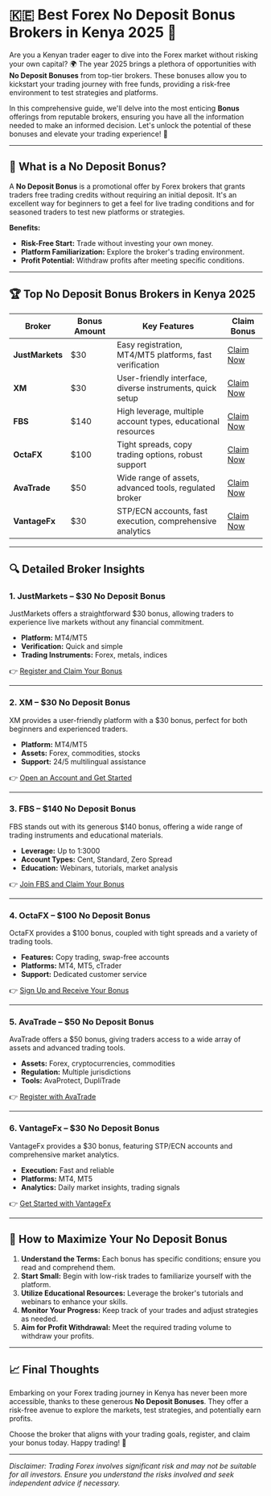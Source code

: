 # 🇰🇪 Best Forex No Deposit Bonus Brokers in Kenya 2025 🎯

Are you a Kenyan trader eager to dive into the Forex market without risking your own capital? 🌍 The year 2025 brings a plethora of opportunities with **No Deposit Bonuses** from top-tier brokers. These bonuses allow you to kickstart your trading journey with free funds, providing a risk-free environment to test strategies and platforms.

In this comprehensive guide, we'll delve into the most enticing **Bonus** offerings from reputable brokers, ensuring you have all the information needed to make an informed decision. Let's unlock the potential of these bonuses and elevate your trading experience! 🚀

---

## 🎁 What is a No Deposit Bonus?

A **No Deposit Bonus** is a promotional offer by Forex brokers that grants traders free trading credits without requiring an initial deposit. It's an excellent way for beginners to get a feel for live trading conditions and for seasoned traders to test new platforms or strategies.

**Benefits:**
- **Risk-Free Start:** Trade without investing your own money.
- **Platform Familiarization:** Explore the broker's trading environment.
- **Profit Potential:** Withdraw profits after meeting specific conditions.

---

## 🏆 Top No Deposit Bonus Brokers in Kenya 2025

| Broker       | Bonus Amount | Key Features                                           | Claim Bonus |
|--------------|--------------|--------------------------------------------------------|-------------|
| **JustMarkets** | $30          | Easy registration, MT4/MT5 platforms, fast verification | [Claim Now](https://one.justmarkets.link/a/79iqw0j6nj) |
| **XM**         | $30          | User-friendly interface, diverse instruments, quick setup | [Claim Now](https://clicks.pipaffiliates.com/c?c=589901&l=en&p=0) |
| **FBS**        | $140         | High leverage, multiple account types, educational resources | [Claim Now](https://fbs.partners?ibl=587836&ibp=21398815) |
| **OctaFX**     | $100         | Tight spreads, copy trading options, robust support | [Claim Now](https://my.octafx.com/open-account/?refid=ib35647800) |
| **AvaTrade**   | $50          | Wide range of assets, advanced tools, regulated broker | [Claim Now](https://www.avatrade.com?versionId=10301&tag=194438) |
| **VantageFx**  | $30          | STP/ECN accounts, fast execution, comprehensive analytics | [Claim Now](https://www.vantagemarkets.com/?affid=NzA0NTc=) |

---

## 🔍 Detailed Broker Insights

### 1. **JustMarkets** – $30 No Deposit Bonus

JustMarkets offers a straightforward $30 bonus, allowing traders to experience live markets without any financial commitment.

- **Platform:** MT4/MT5
- **Verification:** Quick and simple
- **Trading Instruments:** Forex, metals, indices

👉 [Register and Claim Your Bonus](https://one.justmarkets.link/a/79iqw0j6nj)

---

### 2. **XM** – $30 No Deposit Bonus

XM provides a user-friendly platform with a $30 bonus, perfect for both beginners and experienced traders.

- **Platform:** MT4/MT5
- **Assets:** Forex, commodities, stocks
- **Support:** 24/5 multilingual assistance

👉 [Open an Account and Get Started](https://clicks.pipaffiliates.com/c?c=589901&l=en&p=0)

---

### 3. **FBS** – $140 No Deposit Bonus

FBS stands out with its generous $140 bonus, offering a wide range of trading instruments and educational materials.

- **Leverage:** Up to 1:3000
- **Account Types:** Cent, Standard, Zero Spread
- **Education:** Webinars, tutorials, market analysis

👉 [Join FBS and Claim Your Bonus](https://fbs.partners?ibl=587836&ibp=21398815)

---

### 4. **OctaFX** – $100 No Deposit Bonus

OctaFX provides a $100 bonus, coupled with tight spreads and a variety of trading tools.

- **Features:** Copy trading, swap-free accounts
- **Platforms:** MT4, MT5, cTrader
- **Support:** Dedicated customer service

👉 [Sign Up and Receive Your Bonus](https://my.octafx.com/open-account/?refid=ib35647800)

---

### 5. **AvaTrade** – $50 No Deposit Bonus

AvaTrade offers a $50 bonus, giving traders access to a wide array of assets and advanced trading tools.

- **Assets:** Forex, cryptocurrencies, commodities
- **Regulation:** Multiple jurisdictions
- **Tools:** AvaProtect, DupliTrade

👉 [Register with AvaTrade](https://www.avatrade.com?versionId=10301&tag=194438)

---

### 6. **VantageFx** – $30 No Deposit Bonus

VantageFx provides a $30 bonus, featuring STP/ECN accounts and comprehensive market analytics.

- **Execution:** Fast and reliable
- **Platforms:** MT4, MT5
- **Analytics:** Daily market insights, trading signals

👉 [Get Started with VantageFx](https://www.vantagemarkets.com/?affid=NzA0NTc=)

---

## 🚀 How to Maximize Your No Deposit Bonus

1. **Understand the Terms:** Each bonus has specific conditions; ensure you read and comprehend them.
2. **Start Small:** Begin with low-risk trades to familiarize yourself with the platform.
3. **Utilize Educational Resources:** Leverage the broker's tutorials and webinars to enhance your skills.
4. **Monitor Your Progress:** Keep track of your trades and adjust strategies as needed.
5. **Aim for Profit Withdrawal:** Meet the required trading volume to withdraw your profits.

---

## 📈 Final Thoughts

Embarking on your Forex trading journey in Kenya has never been more accessible, thanks to these generous **No Deposit Bonuses**. They offer a risk-free avenue to explore the markets, test strategies, and potentially earn profits.

Choose the broker that aligns with your trading goals, register, and claim your bonus today. Happy trading! 🌟

---

*Disclaimer: Trading Forex involves significant risk and may not be suitable for all investors. Ensure you understand the risks involved and seek independent advice if necessary.*
